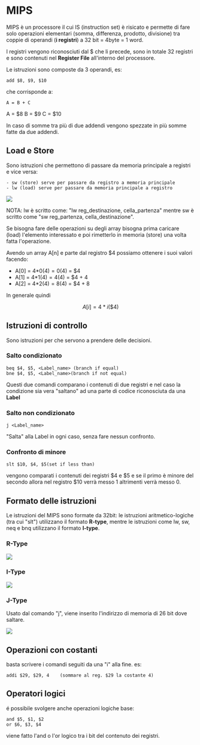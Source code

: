 ﻿# MIPS

MIPS è un processore il cui IS (instruction set) è risicato e permette di fare solo operazioni elementari (somma, differenza, prodotto, divisione) tra coppie di operandi (**i registri**) a 32 bit = 4byte = 1 word.

I registri vengono riconosciuti dal $ che li precede, sono in totale 32 registri e sono contenuti nel **Register File** all'interno del processore.

Le istruzioni sono composte da 3 operandi, es:

	add $8, $9, $10
che corrisponde a:

	A = B + C

A = $8
B = $9
C = $10

In caso di somme tra più di due addendi vengono spezzate in più somme fatte da due addendi.

## Load e Store

Sono istruzioni che permettono di passare da memoria principale a registri e vice versa:

	- sw (store) serve per passare da registro a memoria principale
	- lw (load) serve per passare da memoria principale a registro

![](https://i.ibb.co/zn4BbtM/array-sum.png)

NOTA: lw è scritto come: "lw reg_destinazione, cella_partenza" mentre sw è scritto come "sw reg_partenza, cella_destinazione".

Se bisogna fare delle operazioni su degli array bisogna prima caricare (load) l'elemento interessato e poi rimetterlo in memoria (store) una volta fatta l'operazione.

Avendo un array A[n] e parte dal registro $4 possiamo ottenere i suoi valori facendo:
- A[0] = 4*0($4) = 0($4) = $4
- A[1] = 4*1($4) = 4($4) = $4 + 4
- A[2] = 4*2($4) = 8($4) = $4 + 8

In generale quindi

$$A[i] = 4*i(\$4)$$

## Istruzioni di controllo

Sono istruzioni per che servono a prendere delle decisioni.

### Salto condizionato

	beq $4, $5, <Label_name> (branch if equal)
	bne $4, $5, <Label_name>(branch if not equal)
	
Questi due comandi comparano i contenuti di due registri e nel caso la condizione sia vera "saltano" ad una parte di codice riconosciuta da una **Label**

### Salto non condizionato

	j <Label_name>

"Salta" alla Label in ogni caso, senza fare nessun confronto.

### Confronto di minore

	slt $10, $4, $5(set if less than)
vengono comparati i contenuti dei registri $4 e $5 e se il primo è minore del secondo allora nel registro $10 verrà messo 1 altrimenti verrà messo 0.
	 
## Formato delle istruzioni

Le istruzioni del MIPS sono formate da 32bit: 
le istruzioni aritmetico-logiche (tra cui "slt") utilizzano il formato **R-type**, mentre le istruzioni come lw, sw, neq e bnq utilizzano il formato **I-type**.

### R-Type

![](https://i.ibb.co/rtpK2Xd/r-type.png)

### I-Type

![](https://i.ibb.co/dDbR05V/i-type.png)


### J-Type

Usato dal comando "j", viene inserito l'indirizzo di memoria di 26 bit dove saltare.

![](https://i.ibb.co/fMNjzHz/jtype.png)


## Operazioni con costanti

basta scrivere i comandi seguiti da una "i" alla fine. es:

	addi $29, $29, 4 	(sommare al reg. $29 la costante 4)

## Operatori logici

é possibile svolgere anche operazioni logiche base: 

	and $5, $1, $2
	or $6, $3, $4
viene fatto l'and o l'or logico tra i bit del contenuto dei registri.
